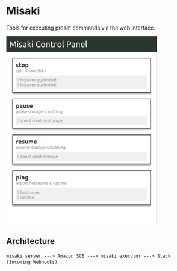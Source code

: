 # Misaki

Tools for executing preset commands via the web interface.

<img src="./docs/screenshot.png" width="400">

## Architecture

```
misaki server ---> Amazon SQS ---> misaki executor ---> Slack (Incoming Webhooks)
```
